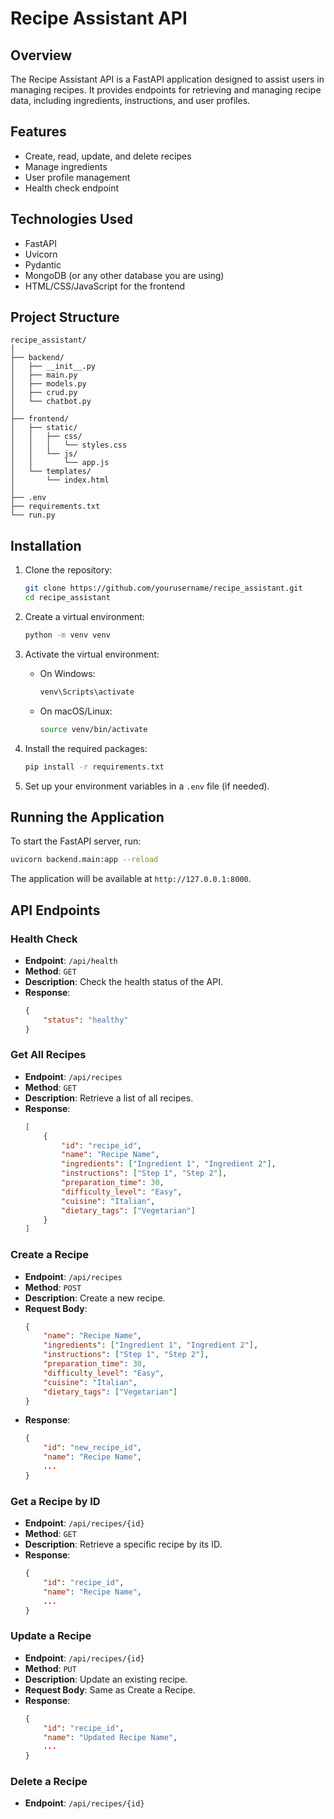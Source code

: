 # Recipe Assistant API

## Overview

The Recipe Assistant API is a FastAPI application designed to assist users in managing recipes. It provides endpoints for retrieving and managing recipe data, including ingredients, instructions, and user profiles.

## Features

- Create, read, update, and delete recipes
- Manage ingredients
- User profile management
- Health check endpoint

## Technologies Used

- FastAPI
- Uvicorn
- Pydantic
- MongoDB (or any other database you are using)
- HTML/CSS/JavaScript for the frontend

## Project Structure

```
recipe_assistant/
│
├── backend/
│   ├── __init__.py
│   ├── main.py
│   ├── models.py
│   ├── crud.py
│   └── chatbot.py
│
├── frontend/
│   ├── static/
│   │   ├── css/
│   │   │   └── styles.css
│   │   └── js/
│   │       └── app.js
│   └── templates/
│       └── index.html
│
├── .env
├── requirements.txt
└── run.py
```

## Installation

1. Clone the repository:

   ```bash
   git clone https://github.com/yourusername/recipe_assistant.git
   cd recipe_assistant
   ```

2. Create a virtual environment:

   ```bash
   python -m venv venv
   ```

3. Activate the virtual environment:

   - On Windows:

     ```bash
     venv\Scripts\activate
     ```

   - On macOS/Linux:

     ```bash
     source venv/bin/activate
     ```

4. Install the required packages:

   ```bash
   pip install -r requirements.txt
   ```

5. Set up your environment variables in a `.env` file (if needed).

## Running the Application

To start the FastAPI server, run:

```bash
uvicorn backend.main:app --reload
```

The application will be available at `http://127.0.0.1:8000`.

## API Endpoints

### Health Check

- **Endpoint**: `/api/health`
- **Method**: `GET`
- **Description**: Check the health status of the API.
- **Response**:
  ```json
  {
      "status": "healthy"
  }
  ```

### Get All Recipes

- **Endpoint**: `/api/recipes`
- **Method**: `GET`
- **Description**: Retrieve a list of all recipes.
- **Response**:
  ```json
  [
      {
          "id": "recipe_id",
          "name": "Recipe Name",
          "ingredients": ["Ingredient 1", "Ingredient 2"],
          "instructions": ["Step 1", "Step 2"],
          "preparation_time": 30,
          "difficulty_level": "Easy",
          "cuisine": "Italian",
          "dietary_tags": ["Vegetarian"]
      }
  ]
  ```

### Create a Recipe

- **Endpoint**: `/api/recipes`
- **Method**: `POST`
- **Description**: Create a new recipe.
- **Request Body**:
  ```json
  {
      "name": "Recipe Name",
      "ingredients": ["Ingredient 1", "Ingredient 2"],
      "instructions": ["Step 1", "Step 2"],
      "preparation_time": 30,
      "difficulty_level": "Easy",
      "cuisine": "Italian",
      "dietary_tags": ["Vegetarian"]
  }
  ```
- **Response**:
  ```json
  {
      "id": "new_recipe_id",
      "name": "Recipe Name",
      ...
  }
  ```

### Get a Recipe by ID

- **Endpoint**: `/api/recipes/{id}`
- **Method**: `GET`
- **Description**: Retrieve a specific recipe by its ID.
- **Response**:
  ```json
  {
      "id": "recipe_id",
      "name": "Recipe Name",
      ...
  }
  ```

### Update a Recipe

- **Endpoint**: `/api/recipes/{id}`
- **Method**: `PUT`
- **Description**: Update an existing recipe.
- **Request Body**: Same as Create a Recipe.
- **Response**:
  ```json
  {
      "id": "recipe_id",
      "name": "Updated Recipe Name",
      ...
  }
  ```

### Delete a Recipe

- **Endpoint**: `/api/recipes/{id}`
